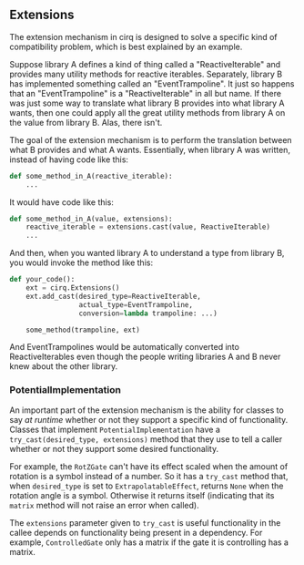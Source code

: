 ## Extensions

The extension mechanism in cirq is designed to solve a specific kind of compatibility problem, which is best explained by an example.

Suppose library A defines a kind of thing called a "ReactiveIterable" and provides many utility methods for reactive iterables.
Separately, library B has implemented something called an "EventTrampoline".
It just so happens that an "EventTrampoline" is a "ReactiveIterable" in all but name.
If there was just some way to translate what library B provides into what library A wants, then one could apply all the great utility methods from library A on the value from library B.
Alas, there isn't.

The goal of the extension mechanism is to perform the translation between what B provides and what A wants.
Essentially, when library A was written, instead of having code like this:

```python
def some_method_in_A(reactive_iterable):
    ...
```

It would have code like this:

```python
def some_method_in_A(value, extensions):
    reactive_iterable = extensions.cast(value, ReactiveIterable)
    ...
```

And then, when you wanted library A to understand a type from library B, you would invoke the method like this:

```python
def your_code():
    ext = cirq.Extensions()
    ext.add_cast(desired_type=ReactiveIterable,
                 actual_type=EventTrampoline,
                 conversion=lambda trampoline: ...)

    some_method(trampoline, ext)
```

And EventTrampolines would be automatically converted into ReactiveIterables even though the people writing libraries A and B never knew about the other library.

### PotentialImplementation

An important part of the extension mechanism is the ability for classes to say *at runtime* whether or not they support a specific kind of functionality.
Classes that implement `PotentialImplementation` have a `try_cast(desired_type, extensions)` method that they use to tell a caller whether or not they support some desired functionality.

For example, the `RotZGate` can't have its effect scaled when the amount of rotation is a symbol instead of a number.
So it has a `try_cast` method that, when `desired_type` is set to `ExtrapolatableEffect`, returns `None` when the rotation angle is a symbol.
Otherwise it returns itself (indicating that its `matrix` method will not raise an error when called).

The `extensions` parameter given to `try_cast` is useful functionality in the callee depends on functionality being present in a dependency.
For example, `ControlledGate` only has a matrix if the gate it is controlling has a matrix.
